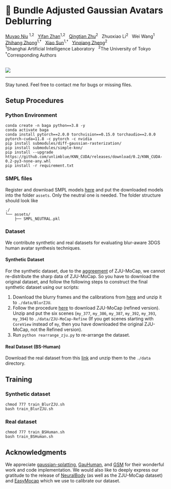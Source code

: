  <h1> 🍔 Bundle Adjusted Gaussian Avatars Deblurring </h1>
<div>
    <a href='https://myniuuu.github.io/' target='_blank'>Muyao Niu</a> <sup>1,2</sup> &nbsp;
    <a href='https://yifever20002.github.io/' target='_blank'>Yifan Zhan</a><sup>1,2</sup> &nbsp;
    <a href='https://qtzhu.me/' target='_blank'>Qingtian Zhu</a><sup>2</sup> &nbsp;
    Zhuoxiao Li<sup>2</sup> &nbsp;
    Wei Wang<sup>1</sup> &nbsp;<br>
    <a href='https://zzh-tech.github.io/' target='_blank'>Zhihang Zhong</a><sup>1,†</sup> &nbsp;
    <a href='https://jimmysuen.github.io/' target='_blank'>Xiao Sun</a><sup>1,†</sup> &nbsp;
    <a href='https://scholar.google.com/citations?user=JD-5DKcAAAAJ&hl=en' target='_blank'>Yinqiang Zheng</a><sup>2</sup> &nbsp;
</div>
<div>
    <sup>1</sup>Shanghai Artificial Intelligence Laboratory &nbsp; <sup>2</sup>The University of Tokyo
</div>
<div>
    <sup>†</sup>Corresponding Authors &nbsp; 
</div>

<br>

<a href='https://arxiv.org/abs/2411.16758'><img src='https://img.shields.io/badge/ArXiv-PDF-red'></a>


---

Stay tuned. Feel free to contact me for bugs or missing files.


## Setup Procedures

### Python Environment

```
conda create -n baga python==3.8 -y
conda activate baga
conda install pytorch==2.0.0 torchvision==0.15.0 torchaudio==2.0.0 pytorch-cuda=11.8 -c pytorch -c nvidia
pip install submodules/diff-gaussian-rasterization/
pip install submodules/simple-knn/
pip install --upgrade https://github.com/unlimblue/KNN_CUDA/releases/download/0.2/KNN_CUDA-0.2-py3-none-any.whl
pip install -r requirement.txt
```

### SMPL files

Register and download SMPL models [here](https://smplify.is.tue.mpg.de/login.php) and put the downloaded models into the folder `assets`. Only the neutral one is needed. The folder structure should look like

```
./
└── assets/
    ├── SMPL_NEUTRAL.pkl
```

### Dataset

We contribute synthetic and real datasets for evaluating blur-aware 3DGS human avatar synthesis techniques. 

#### Synthetic Dataset
For the synthetic dataset, due to the [aggreement](https://pengsida.net/project_page_assets/files/ZJU-MoCap_Agreement.pdf) of ZJU-MoCap, we cannot re-distribute the sharp data of ZJU-MoCap. So you have to download the original dataset, and follow the following steps to construct the final synthetic dataset using our scripts:

1. Download the blurry frames and the calibrations from [here](https://drive.google.com/file/d/1ZLVpE-9zIobaY41-6bEsVXUEyILCycxw/view?usp=sharing) and unzip it to `./data/BlurZJU`.
2. Follow the procedure [here](https://github.com/zju3dv/neuralbody/blob/master/INSTALL.md) to download ZJU-MoCap (refined version). Unzip and put the six scenes (`my_377`, `my_386`, `my_387`, `my_392`, `my_393`, `my_394`) to `./data/ZJU-MoCap-Refine` (If you get scenes starting with `CoreView` instead of `my`, then you have downloaded the original ZJU-MoCap, not the Refined version).
3. Run `python rearrange_zju.py` to re-arrange the dataset.

#### Real Dataset (BS-Human)

Download the real dataset from this [link](https://drive.google.com/file/d/1FXFILsI3WjxVL5ercZUHnSatL9dAbEib/view?usp=sharing) and unzip them to the `./data` directory.

## Training

### Synthetic dataset

```
chmod 777 train_BlurZJU.sh
bash train_BlurZJU.sh
```

### Real dataset

```
chmod 777 train_BSHuman.sh
bash train_BSHuman.sh
```

## Acknowledgments

We appreciate [gaussian-splatting](https://github.com/graphdeco-inria/gaussian-splatting), [GauHuman](https://github.com/skhu101/GauHuman), and [GSM](https://github.com/computational-imaging/GSM) for their wonderful work and code implementation. We would also like to deeply express our gratitude to the release of [NeuralBody](https://github.com/zju3dv/neuralbody) (as well as the ZJU-MoCap dataset) and [EasyMocap](https://github.com/zju3dv/EasyMocap) which we use to calibrate our dataset. 
